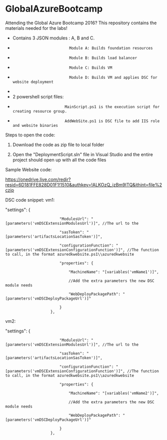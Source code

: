 # GlobalAzureBootcamp
Attending the Global Azure Bootcamp 2016? This repository contains the materials needed for the labs!

-  Contains 3 JSON modules : A, B and C.  
-                              Module A: Builds foundation resources
-                              Module B: Builds load balancer
-                              Module C: Builds VM 
-                              Module D: Builds VM and applies DSC for website deployment
                    
-
-  2 powershell script files:
-                            MainScript.ps1 is the execution script for creating resource group. 
-                            AddWebSite.ps1 is DSC file to add IIS role and website binaries


Steps to open the code:

1) Download the code as zip file to local folder

2) Open the "DeploymentScript.sln" file in Visual Studio and the entire project should open up with all the code files

Sample Website code:

https://onedrive.live.com/redir?resid=6D181FFE828D01F1!1510&authkey=!ALKOzQ_jzBm9ITQ&ithint=file%2czip

DSC code snippet:
vm1:

 "settings": {
 
                            "ModulesUrl": "[parameters('vmDSCExtensionModulesUrl')]", //The url to the
                            
                            "sasToken": "[parameters('artifactsLocationSasToken')]",
                            
                            "configurationFunction": "[parameters('vmDSCExtensionConfigurationFunction')]", //The function to call, in the format azuredkwebsite.ps1\\azuredkwebsite
                            
                            "properties": {
                            
                                "MachineName": "[variables('vmName1')]",
                                
                                //Add the extra parameters the new DSC module needs
                                
                                "WebDeployPackagePath": "[parameters('vmDSCDeployPackageUrl')]"
                              
                            }
                        },




vm2:

 "settings": {
 
                            "ModulesUrl": "[parameters('vmDSCExtensionModulesUrl')]", //The url to the
                            
                            "sasToken": "[parameters('artifactsLocationSasToken')]",
                            
                            "configurationFunction": "[parameters('vmDSCExtensionConfigurationFunction')]", //The function to call, in the format azuredkwebsite.ps1\\azuredkwebsite
                            
                            "properties": {
                            
                                "MachineName": "[variables('vmName2')]",
                                
                                //Add the extra parameters the new DSC module needs
                                
                                "WebDeployPackagePath": "[parameters('vmDSCDeployPackageUrl')]"
                               
                            }
                        },
                        
    


